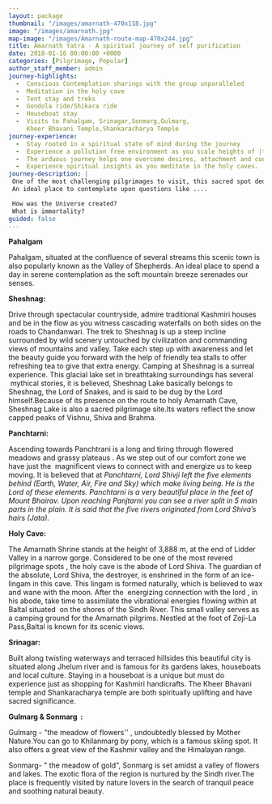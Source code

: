 ```yaml
---
layout: package
thumbnail: "/images/amarnath-470x118.jpg"
image: "/images/amarnath.jpg"
map-image: "/images/Amarnath-route-map-470x244.jpg"
title: Amarnath Yatra - A spiritual journey of self purification
date: 2018-01-16 00:00:00 +0000
categories: [Pilgrimage, Popular]
author_staff_member: admin
journey-highlights:
  -  Conscious Contemplation sharings with the group unparalleled 
  -  Meditation in the holy cave  
  -  Tent stay and treks  
  -  Gondola ride/Shikara ride
  -  Houseboat stay
  -  Visits to Pahalgam, Srinagar,Sonmarg,Gulmarg,
     Kheer Bhavani Temple,Shankaracharya Temple
journey-experience: 
  -  Stay rooted in a spiritual state of mind during the journey
  -  Experience a pollution free environment as you scale heights of |the mountains
  -  The arduous journey helps one overcome desires, attachment and control the mind,intellect and ego
  -  Experience spiritual insights as you meditate in the holy caves.
journey-description: |
 One of the most challenging pilgrimages to visit, this sacred spot dedicated to Lord Shiva is the situated in Jammu and Kashmir.  The holy Amarnath Cave attracts spiritual seekers to pay obeisance to Lord Shiva in the form of a ice Shiv lingam that is formed inside the cave. Shiv lingam is formed when the water drips from the roof gets accumulated and starts to freeze on the floor. As per legend, Lord Shiva had chosen this cave to describe the secrets of immortality and the formation of the universe to Maa Parvati.
 An ideal place to contemplate upon questions like ....       

 How was the Universe created?
 What is immortality?
guided: false
---
```

<p><b>Pahalgam</b></p><p>Pahalgam, situated at the confluence of several streams this scenic town is also popularly known as the Valley of Shepherds. An ideal place to spend a day in serene contemplation as the soft mountain breeze serenades our senses.</p><p><b>Sheshnag:</b></p><p>Drive through spectacular countryside, admire traditional Kashmiri houses and be in the flow as you witness cascading waterfalls on both sides on the roads to Chandanwari. The trek to Sheshnag is up a steep incline surrounded by wild scenery untouched by civilization and commanding views of mountains and valley. Take each step up with awareness and let the beauty guide you forward with the help of friendly tea stalls to offer refreshing tea to give that extra energy. Camping at Sheshnag is a surreal experience. This glacial lake set in breathtaking surroundings has several  mythical stories, it is believed, Sheshnag Lake basically belongs to Sheshnag, the Lord of Snakes, and is said to be dug by the Lord himself.Because of its presence on the route to holy Amarnath Cave, Sheshnag Lake is also a sacred pilgrimage site.Its waters reflect the snow capped peaks of Vishnu, Shiva and Brahma.</p><p><b>Panchtarni:</b></p>

<p>Ascending towards Panchtrani is a long and tiring through flowered meadows and grassy plateaus . As we step out of our comfort zone we have just the  magnificent views to connect with and energize us to keep moving. It is believed that at <i> Panchtarni, Lord Shivji left the five elements behind (Earth, Water, Air, Fire and Sky) which make living being. He is the Lord of these elements. Panchtarni is a very beautiful place in the feet of Mount Bhairav. Upon reaching Panjtarni you can see a river split in 5 main parts in the plain. It is said that the five rivers originated from Lord Shiva’s hairs (Jata).</i></p>

<p><b>Holy Cave:</b></p>

<p>The Amarnath Shrine stands at the height of 3,888 m, at the end of Lidder Valley in a narrow gorge. Considered to be one of the most revered pilgrimage spots , the holy cave is the abode of Lord Shiva. The guardian of the absolute, Lord Shiva, the destroyer, is enshrined in the form of an ice-lingam in this cave. This lingam is formed naturally, which is believed to wax and wane with the moon. After the  energizing connection with the lord , in his abode, take time to assimilate the vibrational energies flowing within at Baltal situated  on the shores of the Sindh River. This small valley serves as a camping ground for the Amarnath pilgrims. Nestled at the foot of Zoji-La Pass,Baltal is known for its scenic views.</p>

<p><b>Srinagar:</b></p>

<p>Built along twisting waterways and terraced hillsides this beautiful city is situated along Jhelum river and is famous for its gardens lakes, houseboats and local culture. Staying in a houseboat is a unique but must do experience just as shopping for Kashmiri handicrafts. The Kheer Bhavani temple and Shankaracharya temple are both spiritually uplifting and have sacred significance.</p>

<p><b>Gulmarg & Sonmarg  :</b></p>

<p>Gulmarg - "the meadow of flowers'' , undoubtedly blessed by Mother Nature.You can go to Khilanmarg by pony, which is a famous skiing spot. It also offers a great view of the Kashmir valley and the Himalayan range.</p>

<p>Sonmarg- " the meadow of gold", Sonmarg is set amidst a valley of flowers and lakes. The exotic flora of the region is nurtured by the Sindh river.The place is frequently visited by nature lovers in the search of tranquil peace and soothing natural beauty.</p>